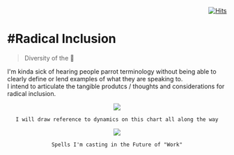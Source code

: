 <div align="right">
  
[![Hits](https://hits.seeyoufarm.com/api/count/incr/badge.svg?url=https%3A%2F%2Fgithub.com%2FUnderground-Railroad%2FmagnificentMammals%2Fblob%2Fmain%2FbrainDump%2Fweb3%2FradicalInclusion.md&count_bg=%23FF00D9&title_bg=%23555555&icon=macys.svg&icon_color=%23FF00D9&title=hits&edge_flat=false)](https://hits.seeyoufarm.com)
  
 </div>

# #Radical Inclusion
> Diversity of the 🧠

I'm kinda sick of hearing people parrot terminology without being able to clearly define or lend examples of what they are speaking to. <br>
I intend to articulate the tangible produtcs / thoughts and considerations for radical inclusion. 

<div align="center">

![](https://polywork-production.imgix.net/1n19f03kbuikzx8vhe1elvsp0dqw?ixlib=rails-4.2.0&w=650&auto=format&dpr=1&q=75)

  `I will draw reference to dynamics on this chart all along the way`

![](https://polywork-production.imgix.net/ln34rp8dtq3j39izuutx8td9ac0o?ixlib=rails-4.2.0&w=650&auto=format&dpr=1&q=75)

  `Spells I'm casting in the Future of "Work"`

  </div>
